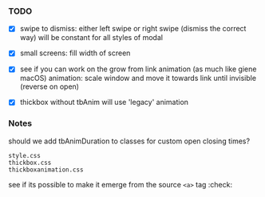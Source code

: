 
### TODO

- [x] swipe to dismiss: either left swipe or right swipe (dismiss the correct way) will be constant for all styles of modal
- [x] small screens: fill width of screen
- [x] see if you can work on the grow from link animation (as much like giene macOS)
  animation:
    scale window and move it towards link until invisible
    (reverse on open)
- [x] thickbox without tbAnim will use 'legacy' animation


### Notes

should we add tbAnimDuration to classes for custom open closing times?

```
style.css
thickbox.css
thickboxanimation.css
```

see if its possible to make it emerge from the source `<a>` tag :check: